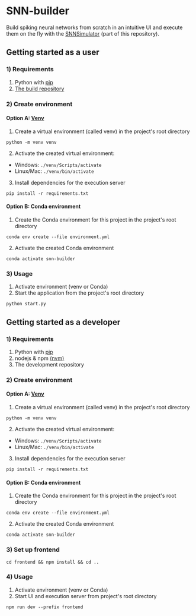 # SNN-builder

Build spiking neural networks from scratch in an intuitive UI and execute them on the fly with the [SNNSimulator](https://gitlab.socsci.ru.nl/snnsimulator/simsnn) (part of this repository).

## Getting started as a user
### 1) Requirements

1. Python with [pip](https://pypi.org/project/pip/)
2. [The build repository](https://github.com/nielsvharten/SNN-builder/releases/download/1.0.0/SNN-builder.zip)

### 2) Create environment
#### Option A: [Venv](https://docs.python.org/3/library/venv.html) 
1. Create a virtual environment (called venv) in the project's root directory
```
python -m venv venv
```
2. Activate the created virtual environment:
  - Windows: ```./venv/Scripts/activate```
  - Linux/Mac: ```./venv/bin/activate```
3. Install dependencies for the execution server
```
pip install -r requirements.txt
```
#### Option B: Conda environment
1. Create the Conda environment for this project in the project's root directory
```
conda env create --file environment.yml
```
2. Activate the created Conda environment
```
conda activate snn-builder
```

### 3) Usage
1. Activate environment (venv or Conda)
2. Start the application from the project's root directory
```
python start.py
```

## Getting started as a developer
### 1) Requirements
1. Python with [pip](https://pypi.org/project/pip/)
2. nodejs & npm [(nvm)](https://github.com/nvm-sh/nvm#installing-and-updating)
3. The development repository

### 2) Create environment
#### Option A: [Venv](https://docs.python.org/3/library/venv.html) 
1. Create a virtual environment (called venv) in the project's root directory
```
python -m venv venv
```
2. Activate the created virtual environment:
  - Windows: ```./venv/Scripts/activate```
  - Linux/Mac: ```./venv/bin/activate```
3. Install dependencies for the execution server
```
pip install -r requirements.txt
```
#### Option B: Conda environment
1. Create the Conda environment for this project in the project's root directory
```
conda env create --file environment.yml
```
2. Activate the created Conda environment
```
conda activate snn-builder
```

### 3) Set up frontend
```
cd frontend && npm install && cd ..
```

### 4) Usage
1. Activate environment (venv or Conda)
2. Start UI and execution server from project's root directory
```
npm run dev --prefix frontend
```
